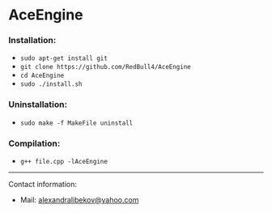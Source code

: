 # AceEngine
### Installation:
* ``` sudo apt-get install git ```
* ``` git clone https://github.com/RedBull4/AceEngine ```
* ``` cd AceEngine ```
* ``` sudo ./install.sh ```
### Uninstallation:
* ``` sudo make -f MakeFile uninstall ```
### Compilation:
* ``` g++ file.cpp -lAceEngine ```
---
<p> Contact information: </p>

* Mail: alexandralibekov@yahoo.com
